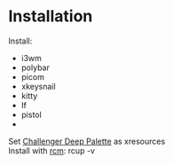 # Installation

Install:  
* i3wm
* polybar
* picom
* xkeysnail
* kitty
* lf
* pistol
* 
Set [Challenger Deep Palette](https://github.com/challenger-deep-theme/xresources) as xresources  
Install with [rcm](https://github.com/thoughtbot/rcm): rcup -v
